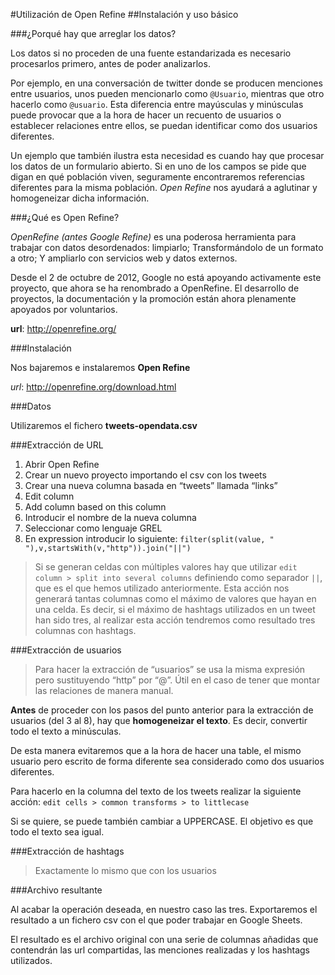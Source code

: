 #Utilización de Open Refine
##Instalación y uso básico

###¿Porqué hay que arreglar los datos?

Los datos si no proceden de una fuente estandarizada es necesario procesarlos primero, antes de poder analizarlos.

Por ejemplo, en una conversación de twitter donde se producen menciones entre usuarios, unos pueden mencionarlo como `@Usuario`, mientras que otro hacerlo como `@usuario`. Esta diferencia entre mayúsculas y minúsculas puede provocar que a la hora de hacer un recuento de usuarios o establecer relaciones entre ellos, se puedan identificar como dos usuarios diferentes.

Un ejemplo que también ilustra esta necesidad es cuando hay que procesar los datos de un formulario abierto. Si en uno de los campos se pide que digan en qué población viven, seguramente encontraremos referencias diferentes para la misma población. *Open Refine* nos ayudará a aglutinar y homogeneizar dicha información.

###¿Qué es Open Refine?

*OpenRefine (antes Google Refine)* es una poderosa herramienta para trabajar con datos desordenados: limpiarlo; Transformándolo de un formato a otro; Y ampliarlo con servicios web y datos externos.

Desde el 2 de octubre de 2012, Google no está apoyando activamente este proyecto, que ahora se ha renombrado a OpenRefine. El desarrollo de proyectos, la documentación y la promoción están ahora plenamente apoyados por voluntarios.

**url**: http://openrefine.org/

###Instalación

Nos bajaremos e instalaremos **Open Refine**

*url*: http://openrefine.org/download.html

###Datos

Utilizaremos el fichero **tweets-opendata.csv**

###Extracción de URL

1. Abrir Open Refine
2. Crear un nuevo proyecto importando el csv con los tweets
3. Crear una nueva columna basada en “tweets” llamada “links”
4. Edit column
5. Add column based on this column
6. Introducir el nombre de la nueva columna
7. Seleccionar como lenguaje GREL
8. En expression introducir lo siguiente:
`filter(split(value, " "),v,startsWith(v,"http")).join("||")`

> Si se generan celdas con múltiples valores hay que utilizar `edit column > split into several columns` definiendo como separador `||`, que es el que hemos utilizado anteriormente. Esta acción nos generará tantas columnas como el máximo de valores que hayan en una celda. Es decir, si el máximo de hashtags utilizados en un tweet han sido tres, al realizar esta acción tendremos como resultado tres columnas con hashtags.

###Extracción de usuarios

> Para hacer la extracción de “usuarios” se usa la misma expresión pero sustituyendo “http” por “@”. Útil en el caso de tener que montar las relaciones de manera manual.

**Antes** de proceder con los pasos del punto anterior para la extracción de usuarios (del 3 al 8), hay que **homogeneizar el texto**. Es decir, convertir todo el texto a minúsculas. 

De esta manera evitaremos que a la hora de hacer una table, el mismo usuario pero escrito de forma diferente sea considerado como dos usuarios diferentes.

Para hacerlo en la columna del texto de los tweets realizar la siguiente acción:
 `edit cells > common transforms > to littlecase`
 
 Si se quiere, se puede también cambiar a UPPERCASE. El objetivo es que todo el texto sea igual. 
 
###Extracción de hashtags
 
> Exactamente lo mismo que con los usuarios
 
###Archivo resultante
 
Al acabar la operación deseada, en nuestro caso las tres. Exportaremos el resultado a un fichero csv con el que poder trabajar en Google Sheets.
 
El resultado es el archivo original con una serie de columnas añadidas que contendrán las url compartidas, las menciones realizadas y los hashtags utilizados.
